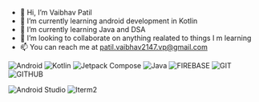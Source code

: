 - 👋 Hi, I’m Vaibhav Patil
- 👀 I’m currently learning android development in Kotlin
- 🌱 I’m currently learning Java and DSA
- 💞️ I’m looking to collaborate on anything realated to things I m learning
- 📫 You can reach me at patil.vaibhav2147.vp@gmail.com


![Android](https://img.shields.io/badge/Android-3DDC84.svg?style=for-the-badge&logo=Android&logoColor=white)
![Kotlin](https://img.shields.io/badge/kotlin-%237F52FF.svg?style=for-the-badge&logo=kotlin&logoColor=white)
![Jetpack Compose](https://img.shields.io/badge/Jetpack%20Compose-4285F4.svg?style=for-the-badge&logo=Jetpack-Compose&logoColor=white)
![Java](https://img.shields.io/badge/java-%23ED8B00.svg?style=for-the-badge&logo=java&logoColor=white)
![FIREBASE](https://img.shields.io/badge/Firebase-FFCA28.svg?style=for-the-badge&logo=Firebase&logoColor=black)
![GIT](https://img.shields.io/badge/Git-F05032.svg?style=for-the-badge&logo=Git&logoColor=white)
![GITHUB](https://img.shields.io/badge/GitHub-181717.svg?style=for-the-badge&logo=GitHub&logoColor=white)

![Android Studio](https://img.shields.io/badge/Android%20Studio-3DDC84.svg?style=for-the-badge&logo=Android-Studio&logoColor=white)
![Iterm2](https://img.shields.io/badge/iTerm2-000000.svg?style=for-the-badge&logo=iTerm2&logoColor=white)








<!---
Vaibhav-214/Vaibhav-214 is a ✨ special ✨ repository because its `README.md` (this file) appears on your GitHub profile.
You can click the Preview link to take a look at your changes.
--->
